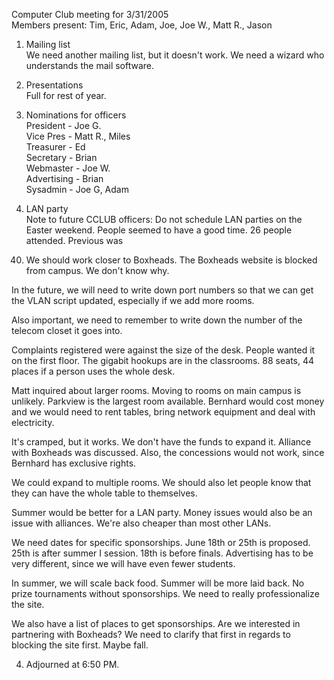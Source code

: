 Computer Club meeting for 3/31/2005<br>
Members present: Tim, Eric, Adam, Joe, Joe W., Matt R., Jason<p>

1) Mailing list<br> 
We need another mailing list, but it doesn't work.  We need a wizard who
understands the mail software.<p>  

2) Presentations<br>
Full for rest of year.<p>  

3) Nominations for officers<br>
President - Joe G. <br>
Vice Pres - Matt R., Miles<br> 
Treasurer - Ed<br>
Secretary - Brian <br>
Webmaster - Joe W. <br>
Advertising - Brian <br>
Sysadmin - Joe G, Adam <p>

4) LAN party<br>
Note to future CCLUB officers: Do not schedule LAN parties on the Easter
weekend.  People seemed to have a good time.  26 people attended.  Previous was
40.  We should work closer to Boxheads.  The Boxheads website is blocked from
campus.  We don't know why.  <p>

In the future, we will need to write down port
numbers so that we can get the VLAN script updated, especially if we add more
rooms.<p>

Also important, we need to remember to write down the number of the telecom
closet it goes into.  <p>

Complaints registered were against the size of the desk.  People wanted it on
the first floor.  The gigabit hookups are in the classrooms.  88 seats, 44
places if a person uses the whole desk.<p>

Matt inquired about larger rooms.  Moving to rooms on main campus is unlikely.
Parkview is the largest room available.  Bernhard would cost money and we would
need to rent tables, bring network equipment and deal with electricity.<p>

It's cramped, but it works.  We don't have the funds to expand it.  Alliance
with Boxheads was discussed.  Also, the concessions would not work, since
Bernhard has exclusive rights.  <p>

We could expand to multiple rooms.  We should also let people know that they
can have the whole table to themselves.<p>

Summer would be better for a LAN party.  Money issues would also be an issue
with alliances.  We're also cheaper than most other LANs.<p>

We need dates for specific sponsorships.  June 18th or 25th is proposed.  25th
is after summer I session.  18th is before finals.  Advertising has to be very
different, since we will have even fewer students.  <p>

In summer, we will scale back food.  Summer will be more laid back.  No prize
tournaments without sponsorships.  We need to really professionalize the
site.<p>

We also have a list of places to get sponsorships.  Are we interested in
partnering with Boxheads?  We need to clarify that first in regards to blocking
the site first.  Maybe fall.<p>

4) Adjourned at 6:50 PM.
